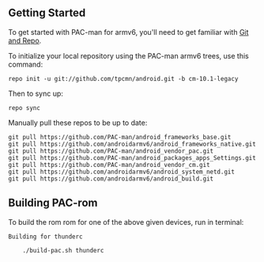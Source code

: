 Getting Started
---------------

To get started with PAC-man for armv6, you'll need to get
familiar with [Git and Repo](http://source.android.com/download/using-repo).

To initialize your local repository using the PAC-man armv6 trees, use this command:

    repo init -u git://github.com/tpcmn/android.git -b cm-10.1-legacy
    
Then to sync up:

    repo sync

Manually pull these repos to be up to date:

    git pull https://github.com/PAC-man/android_frameworks_base.git
    git pull https://github.com/androidarmv6/android_frameworks_native.git
    git pull https://github.com/PAC-man/android_vendor_pac.git
    git pull https://github.com/PAC-man/android_packages_apps_Settings.git
    git pull https://github.com/PAC-man/android_vendor_cm.git
    git pull https://github.com/androidarmv6/android_system_netd.git
    git pull https://github.com/androidarmv6/android_build.git

Building PAC-rom
----------------

To build the rom rom for one of the above given devices, run in terminal:

	
	Building for thunderc
	 
		./build-pac.sh thunderc
		
